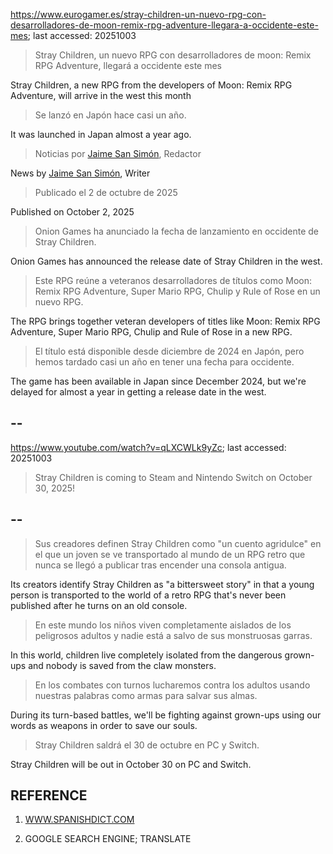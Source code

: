 https://www.eurogamer.es/stray-children-un-nuevo-rpg-con-desarrolladores-de-moon-remix-rpg-adventure-llegara-a-occidente-este-mes; last accessed: 20251003

> Stray Children, un nuevo RPG con desarrolladores de moon: Remix RPG Adventure, llegará a occidente este mes

Stray Children, a new RPG from the developers of Moon: Remix RPG Adventure, will arrive in the west this month

> Se lanzó en Japón hace casi un año.

It was launched in Japan almost a year ago.

> Noticias por [Jaime San Simón](https://www.eurogamer.es/authors/jaime-san-simon), Redactor

News by [Jaime San Simón](https://www.eurogamer.es/authors/jaime-san-simon), Writer

> Publicado el 2 de octubre de 2025

Published on October 2, 2025

> Onion Games ha anunciado la fecha de lanzamiento en occidente de Stray Children.

Onion Games has announced the release date of Stray Children in the west.

> Este RPG reúne a veteranos desarrolladores de títulos como Moon: Remix RPG Adventure, Super Mario RPG, Chulip y Rule of Rose en un nuevo RPG.

The RPG brings together veteran developers of titles like Moon: Remix RPG Adventure, Super Mario RPG, Chulip and Rule of Rose in a new RPG.

> El título está disponible desde diciembre de 2024 en Japón, pero hemos tardado casi un año en tener una fecha para occidente. 

The game has been available in Japan since December 2024, but we're delayed for almost a year in getting a release date in the west. 

## --

https://www.youtube.com/watch?v=qLXCWLk9yZc; last accessed: 20251003

> Stray Children is coming to Steam and Nintendo Switch on October 30, 2025! 

## --

> Sus creadores definen Stray Children como "un cuento agridulce" en el que un joven se ve transportado al mundo de un RPG retro que nunca se llegó a publicar tras encender una consola antigua.

Its creators identify Stray Children as "a bittersweet story" in that a young person is transported to the world of a retro RPG that's never been published after he turns on an old console.

> En este mundo los niños viven completamente aislados de los peligrosos adultos y nadie está a salvo de sus monstruosas garras.

In this world, children live completely isolated from the dangerous grown-ups and nobody is saved from the claw monsters.

> En los combates con turnos lucharemos contra los adultos usando nuestras palabras como armas para salvar sus almas.

During its turn-based battles, we'll be fighting against grown-ups using our words as weapons in order to save our souls.

> Stray Children saldrá el 30 de octubre en PC y Switch. 

Stray Children will be out in October 30 on PC and Switch.

## REFERENCE

1) [WWW.SPANISHDICT.COM](https://www.spanishdict.com)

2) GOOGLE SEARCH ENGINE; TRANSLATE